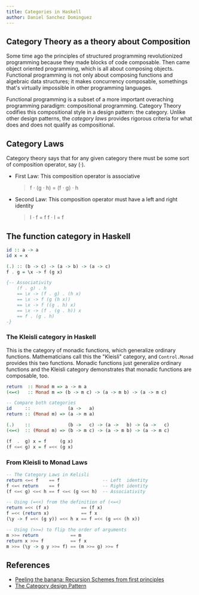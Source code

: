 ```yaml
---
title: Categories in Haskell
author: Daniel Sanchez Dominguez
---
```


## Category Theory as a theory about Composition

Some time ago the principles of structured programming revolutionized
programming because they made blocks of code composable. Then came object
oriented programming, which is all about composing objects. Functional
programming is not only about composing functions and algebraic data
structures; it makes concurrency composable, somethings that's virtually
impossible in other programming languages.

Functional programming is a subset of a more important overaching
programming paradigm: compositional programming. Category Theory codifies
this compositional style in a design pattern: the category. Unlike other
design patterns, the _category laws_ provides rigorous criteria for what
does and does not qualify as compositional.


## Category Laws

Category theory says that for any given category there must be some sort of 
composition operator, say (·).

- First Law: This composition operator is associative
    > f · (g · h) = (f · g) · h
- Second Law: This composition operator must have a left and right identity
    > I · f = f
    > f · I = f


## The function category in Haskell

```haskell
id :: a -> a
id x = x

(.) :: (b -> c) -> (a -> b) -> (a -> c)
f . g = \x -> f (g x)

{-- Associativity
    (f . g) . h
    == \x -> (f . g) . (h x)
    == \x -> f (g (h x))
    == \x -> f ((g . h) x)
    == \x -> (f . (g . h)) x
    == f . (g . h)
-}
```


### The Kleisli category in Haskell

This is the category of monadic functions, which generalize ordinary
functions. Mathematicians call this the "Kleisli" category, and 
`Control.Monad` provides this two functions. Monadic functions just
generalize ordinary functions and the Kleisli category demonstrates
that monadic functions are composable, too.

```haskell
return  :: Monad m => a -> m a
(<=<)   :: Monad m => (b -> m c) -> (a -> m b) -> (a -> m c)

-- Compare both categories
id     ::              (a ->   a)
return :: (Monad m) => (a -> m a)

(.)    ::              (b ->   c) -> (a ->   b) -> (a ->   c)
(<=<)  :: (Monad m) => (b -> m c) -> (a -> m b) -> (a -> m c)

(f  .  g) x = f     (g x)
(f <=< g) x = f =<< (g x)
```

### From Kleisli to Monad Laws

```haskell
-- The Category Laws in Kelisli
return <=< f    == f                -- Left  identity
f <=< return    == f                -- Right identity
(f <=< g) <=< h == f <=< (g <=< h)  -- Associativity

-- Using (=<<) from the definition of (<=<)
return =<< (f x)            == (f x)
f =<< (return x)            == f x
(\y -> f =<< (g y)) =<< h x == f =<< (g =<< (h x))

-- Using (>>=) to flip the order of arguments
m >>= return            == m
return x >>= f          == f x
m >>= (\y -> g y >>= f) == (m >>= g) >>= f
```


## References

- [Peeling the banana: Recursion Schemes from first principles](https://www.youtube.com/watch?v=XZ9nPZbaYfE)
- [The Category design Pattern](https://www.haskellforall.com/2012/08/the-category-design-pattern.html)
